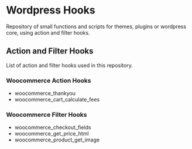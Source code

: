 # Wordpress Hooks
Repository of small functions and scripts for themes, plugins or wordpress core, using action and filter hooks.

## Action and Filter Hooks
List of action and filter hooks used in this repository.

### Woocommerce Action Hooks
- woocommerce_thankyou
- woocommerce_cart_calculate_fees

### Woocommerce Filter Hooks
- woocommerce_checkout_fields
- woocommerce_get_price_html
- woocommerce_product_get_image

